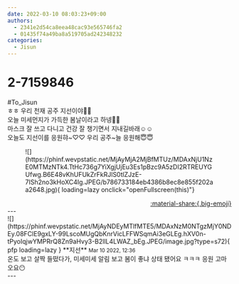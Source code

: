 ```yaml
---
date: 2022-03-10 08:03:23+09:00
authors:
  - 2341e2d54ca8eea48cac93e565746fa2
  - 01435f74a49ba8a519705ad242348232
categories:
  - Jisun
---
```


# 2-7159846

<div class="post-container" markdown="1">
<div class="content-container md-sidebar__scrollwrap" markdown="1">

\#To_Jisun<br>ㅎㅎ 우리 천재 공주 지선이야🥰🥰<br>오늘 미세먼지가 가득한 봄날이라고 하넹🥰🥰<br>마스크 잘 쓰고 다니고 건강 잘 챙기면서 지내길바래☺️☺️<br>오늘도 지선이를 응원햐~♡♡ 우리 공주~늘 응원해😇😇
<figure markdown="1">
![](https://phinf.wevpstatic.net/MjAyMjA2MjBfMTUz/MDAxNjU1NzE0MTMzNTk4.TtHc736g7YiXgjUjEu3Es1pBzc9A5zDI2RTREUYGUfwg.B6E48vKhUFUkZrFkRJlS0tlZJzE-7ISh2no3kHoXC4Ig.JPEG/b786733184eb4386b8ec8e855f202aa2648.jpg){ loading=lazy onclick="openFullscreen(this)"}
</figure>


</div>
</div>

<div style="text-align: right;" markdown="1">
<a href="https://weverse.io/fromis9/fanpost/2-7159846" style="text-align: right;">:material-share:{.big-emoji}</a>
</div>
---

<div class="comments-container md-sidebar__scrollwrap" markdown="1">
<div class="comment" markdown="1">
<div class='id-container' markdown="1">
![](https://phinf.wevpstatic.net/MjAyNDEyMTlfMTE5/MDAxNzM0NTgzMjY0NDEy.08FClE9gxLY-99LscoMUgQbKnrVicLFFWSqmAi3eGLEg.hXV0n-tPyoIqjwYMPRrQ8Zn9aHvy3-B2llL4LWAZ_bEg.JPEG/image.jpg?type=s72){ pfp loading=lazy }
**<span class="artist">지선</span>** <small>Mar 10 2022, 12:36</small><br>
</div>
<div class='comment-body' markdown="1">
온도 보고 살짝 들떴다가, 미세미세 알림 보고 봄이 좋냐 상태 됐어요 ㅋㅋㅋ 응원 고마오요😶
</div>
</div>
</div>
---
